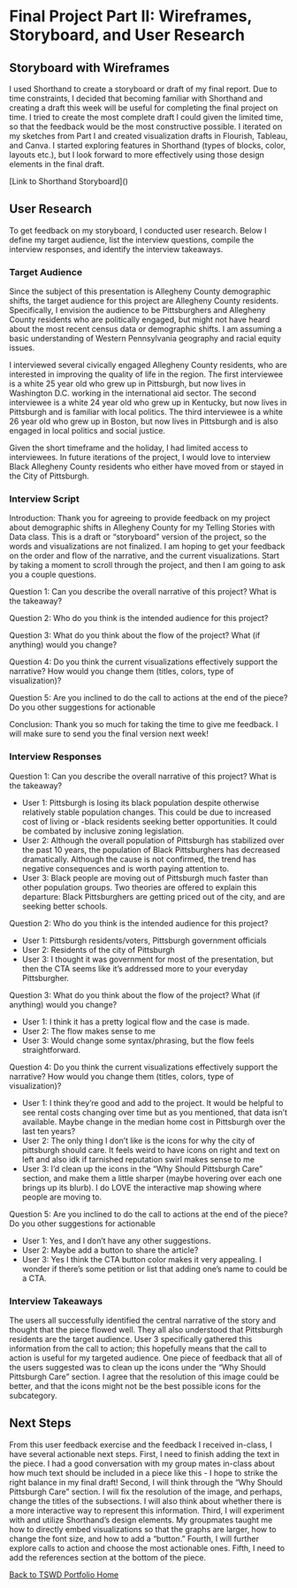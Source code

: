 # Final Project Part II: Wireframes, Storyboard, and User Research

## Storyboard with Wireframes 
I used Shorthand to create a storyboard or draft of my final report. Due to time constraints, I decided that becoming familiar with Shorthand and creating a draft this week will be useful for completing the final project on time. I tried to create the most complete draft I could given the limited time, so that the feedback would be the most constructive possible. I iterated on my sketches from Part I and created visualization drafts in Flourish, Tableau, and Canva. I started exploring features in Shorthand (types of blocks, color, layouts etc.), but I look forward to more effectively using those design elements in the final draft. 

[Link to Shorthand Storyboard](<script src="https://carnegiemellon.shorthandstories.com/why-is-pittsburgh-s-black-population-declining-storyboard/embed.js"></script>)

## User Research

To get feedback on my storyboard, I conducted user research. Below I define my target audience, list the interview questions, compile the interview responses, and identify the interview takeaways. 

### Target Audience 

Since the subject of this presentation is Allegheny County demographic shifts, the target audience for this project are Allegheny County residents. Specifically, I envision the audience to be Pittsburghers and Allegheny County residents who are politically engaged, but might not have heard about the most recent census data or demographic shifts. I am assuming a basic understanding of Western Pennsylvania geography and racial equity issues. 

I interviewed several civically engaged Allegheny County residents, who are interested in improving the quality of life in the region. The first interviewee is a white 25 year old who grew up in Pittsburgh, but now lives in Washington D.C. working in the international aid sector. The second interviewee is a white 24 year old who grew up in Kentucky, but now lives in Pittsburgh and is familiar with local politics. The third interviewee is a white 26 year old who grew up in Boston, but now lives in Pittsburgh and is also engaged in local politics and social justice. 

Given the short timeframe and the holiday, I had limited access to interviewees. In future iterations of the project, I would love to interview Black Allegheny County residents who either have moved from or stayed in the City of Pittsburgh. 

### Interview Script

Introduction: Thank you for agreeing to provide feedback on my project about demographic shifts in Allegheny County for my Telling Stories with Data class. This is a draft or “storyboard” version of the project, so the words and visualizations are not finalized. I am hoping to get your feedback on the order and flow of the narrative, and the current visualizations. Start by taking a moment to scroll through the project, and then I am going to ask you a couple questions. 

Question 1: Can you describe the overall narrative of this project? What is the takeaway? 

Question 2: Who do you think is the intended audience for this project? 

Question 3: What do you think about the flow of the project? What (if anything) would you change?

Question 4: Do you think the current visualizations effectively support the narrative? How would you change them (titles, colors, type of visualization)? 

Question 5: Are you inclined to do the call to actions at the end of the piece? Do you other suggestions for actionable 

Conclusion: Thank you so much for taking the time to give me feedback. I will make sure to send you the final version next week! 

### Interview Responses

Question 1: Can you describe the overall narrative of this project? What is the takeaway?
- User 1: Pittsburgh is losing its black population despite otherwise relatively stable population changes. This could be due to increased cost of living or -black residents seeking better opportunities. It could be combated by inclusive zoning legislation.
- User 2: Although the overall population of Pittsburgh has stabilized over the past 10 years, the population of Black Pittsburghers has decreased dramatically. Although the cause is not confirmed, the trend has negative consequences and is worth paying attention to.
- User 3: Black people are moving out of Pittsburgh much faster than other population groups. Two theories are offered to explain this departure: Black Pittsburghers are getting priced out of the city, and are seeking better schools.


Question 2: Who do you think is the intended audience for this project? 
- User 1: Pittsburgh residents/voters, Pittsburgh government officials 
- User 2: Residents of the city of Pittsburgh
- User 3: I thought it was government for most of the presentation, but then the CTA seems like it’s addressed more to your everyday Pittsburgher. 

Question 3: What do you think about the flow of the project? What (if anything) would you change?
- User 1: I think it has a pretty logical flow and the case is made.
- User 2: The flow makes sense to me
- User 3: Would change some syntax/phrasing, but the flow feels straightforward. 

Question 4: Do you think the current visualizations effectively support the narrative? How would you change them (titles, colors, type of visualization)? 
- User 1: I think they’re good and add to the project. It would be helpful to see rental costs changing over time but as you mentioned, that data isn’t available. Maybe change in the median home cost in Pittsburgh over the last ten years?
- User 2: The only thing I don’t like is the icons for why the city of pittsburgh should care. It feels weird to have icons on right and text on left and also idk if tarnished reputation swirl makes sense to me
- User 3: I’d clean up the icons in the “Why Should Pittsburgh Care” section, and make them a little sharper (maybe hovering over each one brings up its blurb). I do LOVE the interactive map showing where people are moving to. 

Question 5: Are you inclined to do the call to actions at the end of the piece? Do you other suggestions for actionable 
- User 1: Yes, and I don’t have any other suggestions.
- User 2: Maybe add a button to share the article?
- User 3: Yes I think the CTA button color makes it very appealing. I wonder if there’s some petition or list that adding one’s name to could be a CTA. 

### Interview Takeaways

The users all successfully identified the central narrative of the story and thought that the piece flowed well. They all also understood that Pittsburgh residents are the target audience. User 3 specifically gathered this information from the call to action; this hopefully means that the call to action is useful for my targeted audience. One piece of feedback that all of the users suggested was to clean up the icons under the “Why Should Pittsburgh Care” section. I agree that the resolution of this image could be better, and that the icons might not be the best possible icons for the subcategory. 

## Next Steps

From this user feedback exercise and the feedback I received in-class, I have several actionable next steps. First, I need to finish adding the text in the piece. I had a good conversation with my group mates in-class about how much text should be included in a piece like this - I hope to strike the right balance in my final draft! Second, I will think through the “Why Should Pittsburgh Care” section. I will fix the resolution of the image, and perhaps, change the titles of the subsections. I will also think about whether there is a more interactive way to represent this information. Third, I will experiment with and utilize Shorthand’s design elements. My groupmates taught me how to directly embed visualizations so that the graphs are larger, how to change the font size, and how to add a “button.” Fourth, I will further explore calls to action and choose the most actionable ones. Fifth, I need to add the references section at the bottom of the piece. 

[Back to TSWD Portfolio Home](/README.md)
